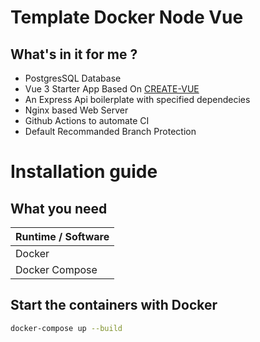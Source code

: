 # Template Docker Node Vue

## What's in it for me ?

- PostgresSQL Database
- Vue 3 Starter App Based On [CREATE-VUE](https://github.com/vuejs/create-vue) 
- An Express Api boilerplate with specified dependecies
- Nginx based Web Server
- Github Actions to automate CI
- Default Recommanded Branch Protection


# Installation guide

## What you need

| Runtime / Software |
| ------------------ |
| Docker             |
| Docker Compose     |

## Start the containers with Docker

```sh
docker-compose up --build
```
